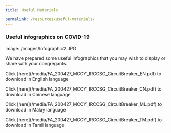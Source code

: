 ```yaml
---
title: Useful Materials

permalink: /resources/useful-materials/
---
```


### Useful infographics on COVID-19

image: /images/Infographic2.JPG

We have prepared some useful infographics that you may wish to display or share with your congregants.


<p>Click [here](/media/FA_200427_MCCY_IRCCSG_CircuitBreaker_EN.pdf) to download in English language</p>
<p>Click [here](/media/FA_200427_MCCY_IRCCSG_CircuitBreaker_CN.pdf) to download in Chinese language</p>
<p>Click [here](/media/FA_200427_MCCY_IRCCSG_CircuitBreaker_ML.pdf) to download in Malay language</p>
<p>Click [here](/media/FA_200427_MCCY_IRCCSG_CircuitBreaker_TM.pdf) to download in Tamil language</p>
